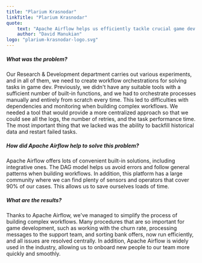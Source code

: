 ```yaml
---
title: "Plarium Krasnodar"
linkTitle: "Plarium Krasnodar"
quote:
    text: "Apache Airflow helps us efficiently tackle crucial game dev tasks, such as working with churn or sorting bank offers."
    author: "David Manukian"
logo: "plarium-krasnodar-logo.svg"
---
```


##### What was the problem?
Our Research & Development department carries out various experiments, and in all of them, we need to create workflow orchestrations for solving tasks in game dev. Previously, we didn't have any suitable tools with a sufficient number of built-in functions, and we had to orchestrate processes manually and entirely from scratch every time. This led to difficulties with dependencies and monitoring when building complex workflows. We needed a tool that would provide a more centralized approach so that we could see all the logs, the number of retries, and the task performance time. The most important thing that we lacked was the ability to backfill historical data and restart failed tasks.

##### How did Apache Airflow help to solve this problem?
Apache Airflow offers lots of convenient built-in solutions, including integrative ones. The DAG model helps us avoid errors and follow general patterns when building workflows. In addition, this platform has a large community where we can find plenty of sensors and operators that cover 90% of our cases. This allows us to save ourselves loads of time.

##### What are the results?
Thanks to Apache Airflow, we've managed to simplify the process of building complex workflows. Many procedures that are so important for game development, such as working with the churn rate, processing messages to the support team, and sorting bank offers, now run efficiently, and all issues are resolved centrally. In addition, Apache Airflow is widely used in the industry, allowing us to onboard new people to our team more quickly and smoothly.
